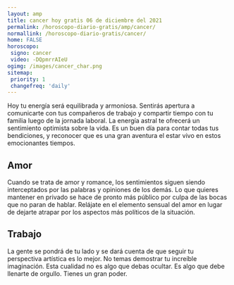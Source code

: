 ```yaml
---
layout: amp
title: cancer hoy gratis 06 de diciembre del 2021 
permalink: /horoscopo-diario-gratis/amp/cancer/
normallink: /horoscopo-diario-gratis/cancer/
home: FALSE
horoscopo:
 signo: cancer
 video: -DQpmrrAIeU
ogimg: /images/cancer_char.png
sitemap:
 priority: 1
 changefreq: 'daily'
---
```



Hoy tu energía será equilibrada y armoniosa. Sentirás apertura a comunicarte con tus compañeros de trabajo y compartir tiempo con tu familia luego de la jornada laboral. La energía astral te ofrecerá un sentimiento optimista sobre la vida. Es un buen día para contar todas tus bendiciones, y reconocer que es una gran aventura el estar vivo en estos emocionantes tiempos.

## Amor

Cuando se trata de amor y romance, los sentimientos siguen siendo interceptados por las palabras y opiniones de los demás. Lo que quieres mantener en privado se hace de pronto más público por culpa de las bocas que no paran de hablar. Relájate en el elemento sensual del amor en lugar de dejarte atrapar por los aspectos más políticos de la situación.

## Trabajo

La gente se pondrá de tu lado y se dará cuenta de que seguir tu perspectiva artística es lo mejor. No temas demostrar tu increíble imaginación. Esta cualidad no es algo que debas ocultar. Es algo que debe llenarte de orgullo. Tienes un gran poder.